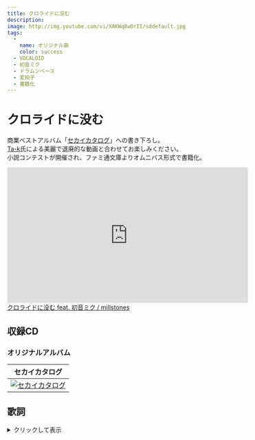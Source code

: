 ```yaml
---
title: クロライドに没む
description: 
image: http://img.youtube.com/vi/XAKWq8wOrII/sddefault.jpg
tags:
  -
    name: オリジナル曲
    color: success
  - VOCALOID
  - 初音ミク
  - ドラムンベース
  - 変拍子
  - 書籍化
---
```

# クロライドに没む
商業ベストアルバム「[セカイカタログ](../cds/04_sekaicatalog.md)」への書き下ろし。  
[Ta-k](http://www.stalactite.net)氏による美麗で退廃的な動画と合わせてお楽しみください。  
小説コンテストが開催され、ファミ通文庫よりオムニバス形式で書籍化。

<iframe width="560" height="315" src="https://www.youtube.com/embed/XAKWq8wOrII" frameborder="0" allow="autoplay; encrypted-media" allowfullscreen></iframe>

<script type="application/javascript" src="https://embed.nicovideo.jp/watch/sm21793330/script?w=640&h=360"></script><noscript><a href="http://www.nicovideo.jp/watch/sm21793330">クロライドに没む feat. 初音ミク / millstones</a></noscript>

## 収録CD
### オリジナルアルバム
|セカイカタログ|
|:-:|
|[![セカイカタログ](../imgs/sekai_catalog_cover.png)](../cds/04_sekaicatalog/)|

## 歌詞
<details><summary>クリックして表示</summary><div>
静かに降り続ける真夏の雪  
明日も未来も 白の隙間に没んでゆく  

壊れ歪んだ空の慟哭が  
光のように街を満たした  
砕けた夢と痛みを忘れて  
生かされる抜け殻の命  

失意と憂いに彩られた街  
暁に染まる  
果てなく続く白の荒野  

時を止めたこの目からこぼれ落ちた涙でさえ  
その乾いた身体をもう潤してはくれないのだろう  

明日を失くしたのなら  
この先に何を視れば良いのだろう  
出口の無い迷路と  
白い海に没む  

温もりはただ緩やかに尽きて  
握る手は崩れ落ち溶けた  
細く掠れた優しい嘘が  
呼び起こす 忘れた痛みを  

抱き寄せた背は腕をすり抜けて  
夢はもう砂のように消えた  
諦めた世界 二度と戻らない  
時の先を視ることも無い  

やがて朽ち果てるなら  
この場所で混ざりあって共に眠る  
君といつか望んだささやかな永遠  

冷たい静けさだけが  
この場所に花を手向けてくれるだろう  
何もかも飲み込んだ白い海に眠る  
</div></details>
